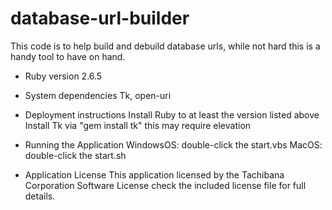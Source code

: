 # database-url-builder
This code is to help build and debuild database urls, while not hard this is a
handy tool to have on hand.

* Ruby version
2.6.5

* System dependencies
Tk, open-uri

* Deployment instructions
Install Ruby to at least the version listed above
Install Tk via "gem install tk" this may require elevation

* Running the Application
WindowsOS: double-click the start.vbs
MacOS: double-click the start.sh

* Application License
This application licensed by the Tachibana Corporation Software License check
the included license file for full details.
